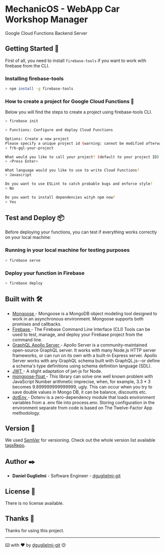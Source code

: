 
# MechanicOS - WebApp Car Workshop Manager

Google Cloud Functions Backend Server

## Getting Started 🚀

First of all, you need to install `firebase-tools` if you want to work with firebase from the CLI.

### Installing firebase-tools
```sh
> npm install -g firebase-tools
```


### How to create a project for Google Cloud Functions 🔧

Below you will find the steps to create a project using firebase-tools CLI.


```sh
> firebase init
```


```sh
> Functions: Configure and deploy Cloud Functions

Options: Create a new project
Please specify a unique project id (warning: cannot be modified afterward)[6-30 characters]: 
> frb-gql-your-project

What would you like to call your project? (default to your project ID)
> <Press Enter>

What language would you like to use to write Cloud Functions?
> Javascript

Do you want to use ESLint to catch probable bugs and enforce style?
> No

Do you want to install dependencies wityh npm now?
> Yes

```

## Test and Deploy 📦

Before deploying your functions, you can test if everything works correctly on your local machine:

### Running in your local machine for testing purposes
```sh
> firebase serve
```

### Deploy your function in Firebase
```sh
> firebase deploy
```


## Built with 🛠️

* [Mongoose ](https://www.npmjs.com/package//mongoose) - Mongoose is a MongoDB object modeling tool designed to work in an asynchronous environment. Mongoose supports both promises and callbacks.
* [Firebase ](https://www.npmjs.com/package/firebase-tools) - The Firebase Command Line Interface (CLI) Tools can be used to test, manage, and deploy your Firebase project from the command line.
* [GraphQL Apollo Server ](https://www.npmjs.com/package/apollo-server) - Apollo Server is a community-maintained open-source GraphQL server. It works with many Node.js HTTP server frameworks, or can run on its own with a built-in Express server. Apollo Server works with any GraphQL schema built with GraphQL.js--or define a schema's type definitions using schema definition language (SDL).
* [JWT ](https://www.npmjs.com/package/jwt) - A slight adaptation of jwt-js for Node.
* [mongoose-float ](https://www.npmjs.com/package/mongoose-float) - This library can solve one well known problem with JavaScript Number arithmetic imprecise, when, for example, 3.3 * 3 becomes 9.899999999999999, ugly. This can occur when you try to save double values in Mongo DB, it can be balance, discounts etc.
* [dotEnv ](https://www.npmjs.com/package/dotenv) - Dotenv is a zero-dependency module that loads environment variables from a .env file into process.env. Storing configuration in the environment separate from code is based on The Twelve-Factor App methodology.

## Version 📌

We used [SemVer](http://semver.org/) for versioning. Check out the whole version list available [tagsRepo](https://github.com/dguglielmi-git/mechanicos-cf-backend/tags).

## Author ✒️

* **Daniel Guglielmi** - Software Engineer - [dguglielmi-git](https://github.com/dguglielmi-git)


## License 📄

There is no license available.

## Thanks 🎁

Thanks for using this project.


---
⌨️ with ❤️ by [dguglielmi-git](https://github.com/dguglielmi-git) 😊

